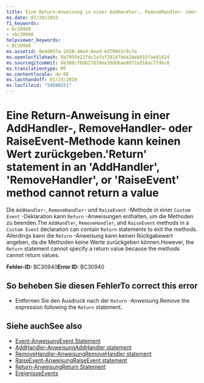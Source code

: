 ```yaml
---
title: Eine Return-Anweisung in einer AddHandler-, RemoveHandler- oder RaiseEvent-Methode kann keinen Wert zurückgeben.
ms.date: 07/20/2015
f1_keywords:
- bc30940
- vbc30940
helpviewer_keywords:
- BC30940
ms.assetid: 0e4d037a-2d20-40e4-8ead-6d709d1c9c7a
ms.openlocfilehash: 8a7955e2274c1afaf291474da24eb915fae81024
ms.sourcegitcommit: 6b308cf6d627d78ee36dbbae8972a310ac7fd6c8
ms.translationtype: MT
ms.contentlocale: de-DE
ms.lasthandoff: 01/23/2019
ms.locfileid: "54580251"
---
```

# <a name="return-statement-in-an-addhandler-removehandler-or-raiseevent-method-cannot-return-a-value"></a><span data-ttu-id="73bd5-102">Eine Return-Anweisung in einer AddHandler-, RemoveHandler- oder RaiseEvent-Methode kann keinen Wert zurückgeben.</span><span class="sxs-lookup"><span data-stu-id="73bd5-102">'Return' statement in an 'AddHandler', 'RemoveHandler', or 'RaiseEvent' method cannot return a value</span></span>
<span data-ttu-id="73bd5-103">Die `AddHandler`-, `RemoveHandler`- und `RaiseEvent` -Methode in einer `Custom Event` -Deklaration kann `Return` -Anweisungen enthalten, um die Methoden zu beenden.</span><span class="sxs-lookup"><span data-stu-id="73bd5-103">The `AddHandler`, `RemoveHandler`, and `RaiseEvent` methods in a `Custom Event` declaration can contain `Return` statements to exit the methods.</span></span> <span data-ttu-id="73bd5-104">Allerdings kann die `Return` -Anweisung kann keinen Rückgabewert angeben, da die Methoden keine Werte zurückgeben können.</span><span class="sxs-lookup"><span data-stu-id="73bd5-104">However, the `Return` statement cannot specify a return value because the methods cannot return values.</span></span>  
  
 <span data-ttu-id="73bd5-105">**Fehler-ID:** BC30940</span><span class="sxs-lookup"><span data-stu-id="73bd5-105">**Error ID:** BC30940</span></span>  
  
## <a name="to-correct-this-error"></a><span data-ttu-id="73bd5-106">So beheben Sie diesen Fehler</span><span class="sxs-lookup"><span data-stu-id="73bd5-106">To correct this error</span></span>  
  
-   <span data-ttu-id="73bd5-107">Entfernen Sie den Ausdruck nach der `Return` -Anweisung.</span><span class="sxs-lookup"><span data-stu-id="73bd5-107">Remove the expression following the `Return` statement.</span></span>  
  
## <a name="see-also"></a><span data-ttu-id="73bd5-108">Siehe auch</span><span class="sxs-lookup"><span data-stu-id="73bd5-108">See also</span></span>
- [<span data-ttu-id="73bd5-109">Event-Anweisung</span><span class="sxs-lookup"><span data-stu-id="73bd5-109">Event Statement</span></span>](../../visual-basic/language-reference/statements/event-statement.md)
- [<span data-ttu-id="73bd5-110">AddHandler-Anweisung</span><span class="sxs-lookup"><span data-stu-id="73bd5-110">AddHandler statement</span></span>](~/docs/visual-basic/language-reference/statements/addhandler-statement.md)
- [<span data-ttu-id="73bd5-111">RemoveHandler-Anweisung</span><span class="sxs-lookup"><span data-stu-id="73bd5-111">RemoveHandler statement</span></span>](~/docs/visual-basic/language-reference/statements/removehandler-statement.md)
- [<span data-ttu-id="73bd5-112">RaiseEvent-Anweisung</span><span class="sxs-lookup"><span data-stu-id="73bd5-112">RaiseEvent statement</span></span>](~/docs/visual-basic/language-reference/statements/raiseevent-statement.md)
- [<span data-ttu-id="73bd5-113">Return-Anweisung</span><span class="sxs-lookup"><span data-stu-id="73bd5-113">Return Statement</span></span>](../../visual-basic/language-reference/statements/return-statement.md)
- [<span data-ttu-id="73bd5-114">Ereignisse</span><span class="sxs-lookup"><span data-stu-id="73bd5-114">Events</span></span>](../../visual-basic/programming-guide/language-features/events/index.md)
